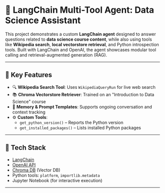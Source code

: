 # 🤖 LangChain Multi-Tool Agent: Data Science Assistant

This project demonstrates a custom **LangChain agent** designed to answer questions related to **data science course content**, while also using tools like **Wikipedia search**, **local vectorstore retrieval**, and Python introspection tools. Built with LangChain and OpenAI, the agent showcases modular tool calling and retrieval-augmented generation (RAG).

---

## 🚀 Key Features

- 🔍 **Wikipedia Search Tool**: Uses `WikipediaQueryRun` for live web search
- 📚 **Chroma Vectorstore Retriever**: Trained on an "Introduction to Data Science" course
- 🧠 **Memory & Prompt Templates**: Supports ongoing conversation and context tracking
- ⚙️ **Custom Tools**:
  - `get_python_version()` – Reports the Python version
  - `get_installed_packages()` – Lists installed Python packages

---

## 🧰 Tech Stack

- [LangChain](https://www.langchain.com/)
- [OpenAI API](https://platform.openai.com/)
- [Chroma DB](https://www.trychroma.com/) (Vector DB)
- Python tools: `platform`, `importlib.metadata`
- Jupyter Notebook (for interactive execution)

---


